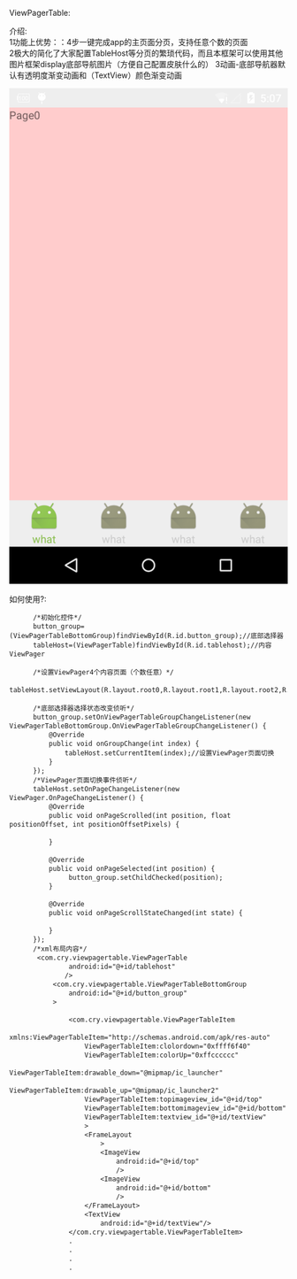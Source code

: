 ViewPagerTable:

介绍:<br />
1功能上优势：：4步一键完成app的主页面分页，支持任意个数的页面<br />
2极大的简化了大家配置TableHost等分页的繁琐代码，而且本框架可以使用其他图片框架display底部导航图片（方便自己配置皮肤什么的）
3动画-底部导航器默认有透明度渐变动画和（TextView）颜色渐变动画

![ABC](device-2015-12-11-170751.png)

如何使用?:<br />

          /*初始化控件*/
          button_group=(ViewPagerTableBottomGroup)findViewById(R.id.button_group);//底部选择器
          tableHost=(ViewPagerTable)findViewById(R.id.tablehost);//内容ViewPager
          
          /*设置ViewPager4个内容页面（个数任意）*/
          tableHost.setViewLayout(R.layout.root0,R.layout.root1,R.layout.root2,R.layout.root3);

          /*底部选择器选择状态改变侦听*/
          button_group.setOnViewPagerTableGroupChangeListener(new ViewPagerTableBottomGroup.OnViewPagerTableGroupChangeListener() {
              @Override
              public void onGroupChange(int index) {
                  tableHost.setCurrentItem(index);//设置ViewPager页面切换
              }
          });
          /*ViewPager页面切换事件侦听*/
          tableHost.setOnPageChangeListener(new ViewPager.OnPageChangeListener() {
              @Override
              public void onPageScrolled(int position, float positionOffset, int positionOffsetPixels) {

              }

              @Override
              public void onPageSelected(int position) {
                   button_group.setChildChecked(position);
              }

              @Override
              public void onPageScrollStateChanged(int state) {

              }
          });
          /*xml布局内容*/
           <com.cry.viewpagertable.ViewPagerTable
                   android:id="@+id/tablehost"
                  />
               <com.cry.viewpagertable.ViewPagerTableBottomGroup
                   android:id="@+id/button_group"
               >

                   <com.cry.viewpagertable.ViewPagerTableItem
                       xmlns:ViewPagerTableItem="http://schemas.android.com/apk/res-auto"
                       ViewPagerTableItem:clolordown="0xffff6f40"
                       ViewPagerTableItem:colorUp="0xffcccccc"
                       ViewPagerTableItem:drawable_down="@mipmap/ic_launcher"
                       ViewPagerTableItem:drawable_up="@mipmap/ic_launcher2"
                       ViewPagerTableItem:topimageview_id="@+id/top"
                       ViewPagerTableItem:bottomimageview_id="@+id/bottom"
                       ViewPagerTableItem:textview_id="@+id/textView"
                       >
                       <FrameLayout
                           >
                           <ImageView
                               android:id="@+id/top"
                               />
                           <ImageView
                               android:id="@+id/bottom"
                               />
                       </FrameLayout>
                       <TextView
                           android:id="@+id/textView"/>
                   </com.cry.viewpagertable.ViewPagerTableItem>
                   .
                   .
                   .
                   .
